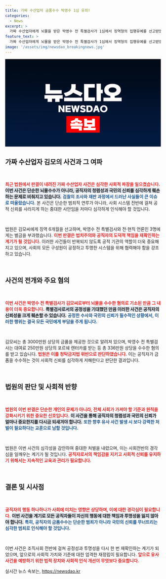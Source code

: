 ```yaml
---
title: 가짜 수산업자 금품수수 박영수 1심 유죄!
categories:
  - News
excerpt: >
  가짜 수산업자에게 뇌물을 받은 박영수 전 특별검사가 1심에서 징역형의 집행유예를 선고받았다. 국민 신뢰를 크게 훼손한 이 사건은 공직자의 청렴성과 공정함이 무엇보다 중요함을 일깨웁니다.
feature_text: >
  가짜 수산업자에게 뇌물을 받은 박영수 전 특별검사가 1심에서 징역형의 집행유예를 선고받았다. 국민 신뢰를 크게 훼손한 이 사건은 공직자의 청렴성과 공정함이 무엇보다 중요함을 일깨웁니다.
image: '/assets/img/newsdao_breakingnews.jpg'
---
```


<p><img src="/assets/img/newsdao_breakingnews.jpg" alt="koreaapp 속보" /></p>

<h2 data-ke-size="size26">가짜 수산업자 김모의 사건과 그 여파</h2>

<p data-ke-size="size16">&nbsp;</p>

<p><b><span style="color: #ee2323;">최근 법원에서 판결이 내려진 가짜 수산업자 사건은 심각한 사회적 파장을 일으켰습니다.</span></b> <b><span style="background-color: #21538527;">이번 사건은 단순한 뇌물수수가 아니라, 공직자의 청렴성과 국민의 신뢰를 심각하게 훼손하는 문제로 비춰지고 있습니다.</span></b> <b><span style="color: #1a5490;">검찰의 조사와 재판 과정에서 드러난 사실들이 큰 이슈로 떠올랐습니다.</span></b> 본 사건은 단순한 범죄적 연루가 아니라, 사회 시스템 전반에 걸쳐 공적 신뢰를 사라지게 하는 중대한 사안임을 저마다 심각하게 인식해야 할 것입니다.</p>

<p data-ke-size="size16">&nbsp;</p>

<p>법원은 김모씨에게 징역 6개월을 선고하며, 박영수 전 특별검사와 전·현직 언론인 3명에게는 벌금을 부과했습니다. <b><span style="color: #ee2323;">이번 판결은 법치주의와 공직자의 도덕적 책임을 재확인하는 계기가 될 것입니다.</span></b> 이러한 사건들이 반복되지 않도록 공적 기관의 역할이 더욱 중요해지고 있으며, 사회의 모든 구성원이 공정하고 투명한 시스템을 위해 협력해야 함을 강조하고 있습니다.</p>

<p data-ke-size="size16">&nbsp;</p>

<h2 data-ke-size="size26">사건의 전개와 주요 혐의</h2>

<p data-ke-size="size16">&nbsp;</p>

<p><b><span style="color: #ee2323;">이번 사건은 박영수 전 특별검사가 김모씨로부터 뇌물을 수수한 혐의로 기소된 만큼 그 내용이 더욱 중요합니다.</span></b> <b><span style="background-color: #21538527;">특별검사로서의 공정성을 기대했던 만큼 이러한 사건은 공직자의 신뢰성을 크게 훼손할 수 있습니다.</span></b> <b><span style="color: #1a5490;">공정한 수사와 국민의 신뢰가 필수적인 상황에서, 이러한 행위는 결국 모든 국민에게 부담을 주게 됩니다.</span></b></p>

<p data-ke-size="size16">&nbsp;</p>

<p>김모씨는 총 3000만원 상당의 금품을 제공한 것으로 알려져 있으며, 박영수 전 특별검사는 대여료 250만원 상당의 포르쉐 렌터카를 받는 등 총 336만원 상당을 수수한 혐의를 받고 있습니다. <b><span style="color: #ee2323;">법원은 이를 청탁금지법 위반으로 판단하였습니다.</span></b> 이는 공직자가 금품을 수수하는 것이 사회적 신뢰를 심각하게 저해한다고 판단한 결과입니다.</p>

<p data-ke-size="size16">&nbsp;</p>

<h2 data-ke-size="size26">법원의 판단 및 사회적 반향</h2>

<p data-ke-size="size16">&nbsp;</p>

<p><b><span style="color: #ee2323;">법원의 이번 판결은 단순한 개인의 문제가 아니라, 전체 사회가 가져야 할 기준과 원칙을 강화시키기 위한 중요한 신호입니다.</span></b> <b><span style="background-color: #21538527;">이 사건을 통해 공직자의 청렴성과 국민의 신뢰가 얼마나 중요한지를 다시금 되새겨야 합니다.</span></b> <b><span style="color: #1a5490;">또한 향후 유사 사건 발생 시 보다 강력한 처벌이 필요하다는 교훈으로 남할 것입니다.</span></b></p>

<p data-ke-size="size16">&nbsp;</p>

<p>법원은 이번 사건의 심각성을 감안하여 중대한 처벌을 내렸으며, 이는 사회전반의 경각심을 일깨우는 계기가 될 것입니다. <b><span style="color: #ee2323;">공직자로서의 책임감을 지키고 사회적 신뢰를 유지하기 위해서는 지속적인 교육과 관리가 필요합니다.</span></b></p>

<p data-ke-size="size16">&nbsp;</p>

<h2 data-ke-size="size26">결론 및 시사점</h2>

<p data-ke-size="size16">&nbsp;</p>

<p><b><span style="color: #ee2323;">공직자의 행동 하나하나가 사회에 미치는 영향은 상당하며, 이에 대한 경각심이 필요합니다.</span></b> <b><span style="background-color: #21538527;">이번 사건을 계기로 모든 공직자들이 자신의 행동에 대한 책임과 투명성을 잃지 않아야 합니다.</span></b> <b><span style="color: #1a5490;">특히, 공직자의 금품수수는 단순한 범죄가 아니라 국민의 신뢰를 무너뜨리는 심각한 범죄로 인식해야 할 것입니다.</span></b></p>

<p data-ke-size="size16">&nbsp;</p>

<p>이번 사건은 조직사회 전반에 걸쳐 공정성과 투명성을 다시 한 번 재확인하는 계기가 되었으며, 앞으로의 사회적 가치와 기준에 대한 엄격한 재정립이 필요합니다. <b><span style="color: #ee2323;">앞으로 유사 사건을 예방하기 위한 법적 장치와 사회적 인식 개선이 무엇보다 중요합니다.</span></b></p>
실시간 뉴스 속보는, <a href="https://newsdao.kr" rel="dofollow">https://newsdao.kr</a>


